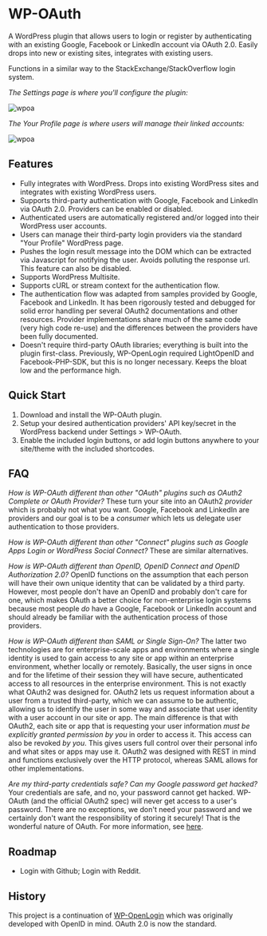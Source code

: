 WP-OAuth
========

A WordPress plugin that allows users to login or register by authenticating with an existing Google, Facebook or LinkedIn account via OAuth 2.0. Easily drops into new or existing sites, integrates with existing users.

Functions in a similar way to the StackExchange/StackOverflow login system.

*The Settings page is where you'll configure the plugin:*

![wpoa](http://files.glassocean.net/github/wpoa1.jpg)

*The Your Profile page is where users will manage their linked accounts:*

![wpoa](http://files.glassocean.net/github/wpoa2.jpg)

Features
--------
* Fully integrates with WordPress. Drops into existing WordPress sites and integrates with existing WordPress users.
* Supports third-party authentication with Google, Facebook and LinkedIn via OAuth 2.0. Providers can be enabled or disabled.
* Authenticated users are automatically registered and/or logged into their WordPress user accounts.
* Users can manage their third-party login providers via the standard "Your Profile" WordPress page.
* Pushes the login result message into the DOM which can be extracted via Javascript for notifying the user. Avoids polluting the response url. This feature can also be disabled.
* Supports WordPress Multisite.
* Supports cURL or stream context for the authentication flow.
* The authentication flow was adapted from samples provided by Google, Facebook and LinkedIn. It has been rigorously tested and debugged for solid error handling per several OAuth2 documentations and other resources. Provider implementations share much of the same code (very high code re-use) and the differences between the providers have been fully documented.
* Doesn't require third-party OAuth libraries; everything is built into the plugin first-class. Previously, WP-OpenLogin required LightOpenID and Facebook-PHP-SDK, but this is no longer necessary. Keeps the bloat low and the performance high.

Quick Start
-----------
1. Download and install the WP-OAuth plugin.
2. Setup your desired authentication providers' API key/secret in the WordPress backend under Settings > WP-OAuth.
3. Enable the included login buttons, or add login buttons anywhere to your site/theme with the included shortcodes.

FAQ
---
*How is WP-OAuth different than other "OAuth" plugins such as OAuth2 Complete or OAuth Provider?* These turn your site into an OAuth2 *provider* which is probably not what you want. Google, Facebook and LinkedIn are providers and our goal is to be a *consumer* which lets us delegate user authentication to those providers.

*How is WP-OAuth different than other "Connect" plugins such as Google Apps Login or WordPress Social Connect?* These are similar alternatives.

*How is WP-OAuth different than OpenID, OpenID Connect and OpenID Authorization 2.0?* OpenID functions on the assumption that each person will have their own unique identity that can be validated by a third party. However, most people don't have an OpenID and probably don't care for one, which makes OAuth a better choice for non-enterprise login systems because most people *do* have a Google, Facebook or LinkedIn account and should already be familiar with the authentication process of those providers.

*How is WP-OAuth different than SAML or Single Sign-On?* The latter two technologies are for enterprise-scale apps and environments where a single identity is used to gain access to any site or app within an enterprise environment, whether locally or remotely. Basically, the user signs in once and for the lifetime of their session they will have secure, authenticated access to all resources in the enterprise environment. This is not exactly what OAuth2 was designed for. OAuth2 lets us request information about a user from a trusted third-party, which we can assume to be authentic, allowing us to identify the user in some way and associate that user identity with a user account in our site or app. The main difference is that with OAuth2, each site or app that is requesting your user information *must be explicitly granted permission by you* in order to access it. This access can also be revoked *by you*. This gives users full control over their personal info and what sites or apps may use it. OAuth2 was designed with REST in mind and functions exclusively over the HTTP protocol, whereas SAML allows for other implementations.

*Are my third-party credentials safe? Can my Google password get hacked?* Your credentials are safe, and no, your password cannot get hacked. WP-OAuth (and the official OAuth2 spec) will never get access to a user's password. There are no exceptions, we don't need your password and we certainly don't want the responsibility of storing it securely! That is the wonderful nature of OAuth. For more information, see [here](http://lifehacker.com/5918086/understanding-oauth-what-happens-when-you-log-into-a-site-with-google-twitter-or-facebook).

Roadmap
-------
* Login with Github; Login with Reddit.

History
-------
This project is a continuation of [WP-OpenLogin](http://github.com/perrybutler/wp-openlogin) which was originally developed with OpenID in mind. OAuth 2.0 is now the standard.
